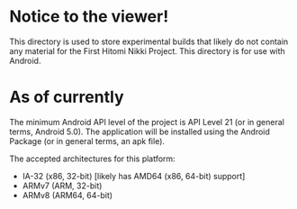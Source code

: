# Notice to the viewer!
This directory is used to store experimental builds that likely do not contain any material for the First Hitomi Nikki Project. This directory is for use with Android.

# As of currently
The minimum Android API level of the project is API Level 21 (or in general terms, Android 5.0). The application will be installed using the Android Package (or in general terms, an apk file).

The accepted architectures for this platform:
- IA-32 (x86, 32-bit) [likely has AMD64 (x86, 64-bit) support]
- ARMv7 (ARM, 32-bit)
- ARMv8 (ARM64, 64-bit)
